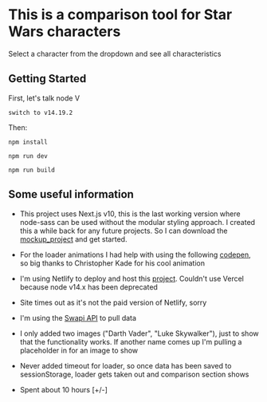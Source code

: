 # This is a comparison tool for Star Wars characters

Select a character from the dropdown and see all characteristics

## Getting Started

First, let's talk node V

```
switch to v14.19.2
```

Then:

```
npm install 
```

```
npm run dev
```

```
npm run build
```

## Some useful information

- This project uses Next.js v10, this is the last working version where node-sass can be used without the modular styling approach. I created this a while back for any future projects. So I can download the [mockup_project](https://github.com/Kirsten1996/mockup_project) and get started.

- For the loader animations I had help with using the following [codepen](https://codepen.io/christopherkade/pen/rJVPjz), so big thanks to Christopher Kade for his cool animation

- I'm using Netlify to deploy and host this [project](https://storied-kringle-61e3fa.netlify.app/). Couldn't use Vercel because node v14.x has been deprecated

- Site times out as it's not the paid version of Netlify, sorry

- I'm using the [Swapi API](https://swapi.dev/) to pull data

- I only added two images ("Darth Vader", "Luke Skywalker"), just to show that the functionality works. If another name comes up I'm pulling a placeholder in for an image to show

- Never added timeout for loader, so once data has been saved to sessionStorage, loader gets taken out and comparison section shows

- Spent about 10 hours [+/-]
